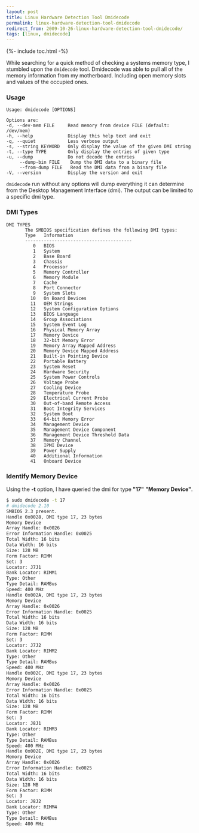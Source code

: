 ```yaml
---
layout: post
title: Linux Hardware Detection Tool Dmidecode
permalink: linux-hardware-detection-tool-dmidecode
redirect_from: 2009-10-26-linux-hardware-detection-tool-dmidecode/
tags: [linux, dmidecode]
---
```


{%- include toc.html -%}

While searching for a quick method of checking a systems memory type, I stumbled upon the `dmidecode` tool. Dmidecode was able to pull all of the memory information from my motherboard. Including open memory slots and values of the occupied ones.

### Usage

```text
Usage: dmidecode [OPTIONS]

Options are:
-d, --dev-mem FILE     Read memory from device FILE (default: /dev/mem)
-h, --help             Display this help text and exit
-q, --quiet            Less verbose output
-s, --string KEYWORD   Only display the value of the given DMI string
-t, --type TYPE        Only display the entries of given type
-u, --dump             Do not decode the entries  
     --dump-bin FILE    Dump the DMI data to a binary file
     --from-dump FILE   Read the DMI data from a binary file
-V, --version          Display the version and exit
```

`dmidecode` run without any options will dump everything it can determine from the Desktop Management Interface (dmi). The output can be limited to a specific dmi type.

### DMI Types

```text
DMI TYPES
       The SMBIOS specification defines the following DMI types:
       Type   Information
       ----------------------------------------
          0   BIOS
          1   System
          2   Base Board
          3   Chassis
          4   Processor
          5   Memory Controller
          6   Memory Module
          7   Cache
          8   Port Connector
          9   System Slots
         10   On Board Devices
         11   OEM Strings
         12   System Configuration Options
         13   BIOS Language
         14   Group Associations
         15   System Event Log
         16   Physical Memory Array
         17   Memory Device
         18   32-bit Memory Error
         19   Memory Array Mapped Address
         20   Memory Device Mapped Address
         21   Built-in Pointing Device
         22   Portable Battery
         23   System Reset
         24   Hardware Security
         25   System Power Controls
         26   Voltage Probe
         27   Cooling Device
         28   Temperature Probe
         29   Electrical Current Probe
         30   Out-of-band Remote Access
         31   Boot Integrity Services
         32   System Boot
         33   64-bit Memory Error
         34   Management Device
         35   Management Device Component
         36   Management Device Threshold Data
         37   Memory Channel
         38   IPMI Device
         39   Power Supply
         40   Additional Information
         41   Onboard Device
```

### Identify Memory Device

Using the **-t** option, I have queried the dmi for type **"17"** **"Memory Device"**.

```bash
$ sudo dmidecode -t 17
# dmidecode 2.10
SMBIOS 2.3 present.
Handle 0x0028, DMI type 17, 23 bytes
Memory Device
Array Handle: 0x0026
Error Information Handle: 0x0025
Total Width: 16 bits
Data Width: 16 bits
Size: 128 MB
Form Factor: RIMM
Set: 3
Locator: J7J1
Bank Locator: RIMM1
Type: Other
Type Detail: RAMBus
Speed: 400 MHz
Handle 0x002A, DMI type 17, 23 bytes
Memory Device
Array Handle: 0x0026
Error Information Handle: 0x0025
Total Width: 16 bits
Data Width: 16 bits
Size: 128 MB
Form Factor: RIMM
Set: 3
Locator: J7J2
Bank Locator: RIMM2
Type: Other
Type Detail: RAMBus
Speed: 400 MHz
Handle 0x002C, DMI type 17, 23 bytes
Memory Device
Array Handle: 0x0026
Error Information Handle: 0x0025
Total Width: 16 bits
Data Width: 16 bits
Size: 128 MB
Form Factor: RIMM
Set: 3
Locator: J8J1
Bank Locator: RIMM3
Type: Other
Type Detail: RAMBus
Speed: 400 MHz
Handle 0x002E, DMI type 17, 23 bytes
Memory Device
Array Handle: 0x0026
Error Information Handle: 0x0025
Total Width: 16 bits
Data Width: 16 bits
Size: 128 MB
Form Factor: RIMM
Set: 3
Locator: J8J2
Bank Locator: RIMM4
Type: Other
Type Detail: RAMBus
Speed: 400 MHz
```
